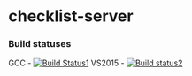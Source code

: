 # checklist-server

### Build statuses
GCC - [![Build Status1](https://travis-ci.org/mutcher/checklist-server.svg?branch=master)](https://travis-ci.org/mutcher/checklist-server)
VS2015 - [![Build status2](https://ci.appveyor.com/api/projects/status/w4wnd6sp1kja1mo6?svg=true)](https://ci.appveyor.com/project/mutcher/checklist-server)
